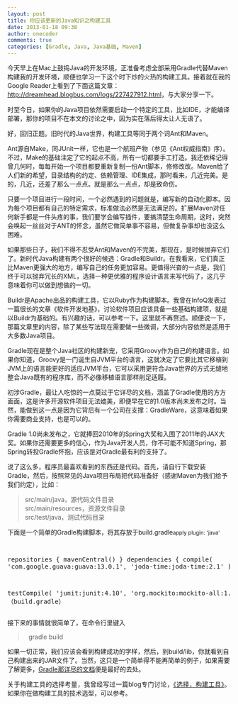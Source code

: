 ```yaml
---
layout: post
title: 你应该更新的Java知识之构建工具
date: 2013-01-18 09:38
author: onecoder
comments: true
categories: [Gradle, Java, Java基础, Maven]
---
```

<p>
	今天早上在Mac上鼓捣Java的开发环境，正准备考虑全部采用Gradle代替Maven构建我的开发环境，顺便也学习一下这个时下炒的火热的构建工具。接着就在我的Google Reader上看到了下面这篇文章：<a href="http://dreamhead.blogbus.com/logs/227427912.html">http://dreamhead.blogbus.com/logs/227427912.html</a>，与大家分享一下。</p>
<p>
	时至今日，如果你的Java项目依然需要启动一个特定的工具，比如IDE，才能编译部署，那你的项目不在本文的讨论之中，因为实在落后得太让人无语了。</p>
<p>
	好，回归正题。旧时代的Java世界，构建工具等同于两个词Ant和Maven。</p>
<p>
	Ant源自Make，同JUnit一样，它也是一个航班产物（参见《Ant权威指南》序）。不过，Make的基础注定了它的起点不高，所有一切都要手工打造。我还依稀记得曾几何时，每每开始一个项目都要重新复制一份Ant脚本，修修改改。Maven给了人们新的希望，目录结构的约定、依赖管理、IDE集成，那时看来，几近完美。是的，几近，还差了那么一点点。就是那么一点点，却是致命伤。</p>
<p>
	只要一个项目进行一段时间，一个必然遇到的问题就是，编写新的自动化脚本。因为每个项目都有自己的特定需求，标准做法必然是无法满足的。扩展Maven对任何新手都是一件头疼的事，我们要学会编写插件，要搞清楚生命周期，这时，突然会唤起一丝丝对于ANT的怀念，虽然它做简单事不容易，但做复杂事却也没这么困难。</p>
<p>
	如果那些日子，我们不得不忍受Ant和Maven的不完美，那现在，是时候抛弃它们了。新时代Java构建有两个很好的候选：Gradle和Buildr。在我看来，它们真正比Maven更强大的地方，编写自己的任务更加容易。更值得兴奋的一点是，我们终于可以抛弃冗长的XML，选择一种更优雅的程序设计语言来写代码了，这几乎意味着你可以做到想做的一切。</p>
<p>
	Buildr是Apache出品的构建工具，它以Ruby作为构建脚本。我曾在InfoQ发表过一篇很长的文章《软件开发地基》，讨论软件项目应该具备一些基础构建项，就是以Buildr为基础的。有兴趣的话，可以参考一下。这里就不再赘述。顺便说一下，那篇文章里的内容，除了某些写法现在需要做一些微调，大部分内容依然是适用于大多数Java项目。</p>
<p>
	Gradle现在是整个Java社区的构建新宠，它采用Groovy作为自己的构建语言。如果你知道，Groovy是一门诞生自JVM平台的语言，这就决定了它要比其它移植到JVM上的语言能更好的适应JVM平台，它可以采用更符合Java世界的方式无缝地整合Java既有的程序库，而不必像移植语言那样削足适履。</p>
<p>
	初涉Gradle，最让人吃惊的一点莫过于它详尽的文档，涵盖了Gradle使用的方方面面，这是许多开源软件项目无法媲美，即便早在它的1.0版本尚未发布之时。当然，能做到这一点是因为它背后有一个公司在支撑：GradleWare，这意味着如果你需要商业支持，也是可以的。</p>
<p>
	Gradle 1.0尚未发布之，它就捧回2010年的Spring大奖和入围了2011年的JAX大奖。如果你还需要更多的信心，作为Java开发人员，你不可能不知道Spring，那Spring转投Gradle怀抱，应该是对Gradle最有利的支持了。</p>
<p>
	说了这么多，程序员最喜欢看到的东西还是代码。首先，请自行下载安装Gradle，然后，按照常见的Java项目布局把代码准备好（感谢Maven为我们给予我们约定），比如：</p>
<blockquote>
	<p>
		src/main/java，源代码文件目录<br />
		src/main/resources，资源文件目录<br />
		src/test/java，测试代码目录</p>
</blockquote>
<p>
	下面是一个简单的Gradle构建脚本，将其存放于build.gradle<span style="font-size: 12px;">apply plugin: &#39;java&#39;</span></p>
<pre class="brush:java;first-line:1;pad-line-numbers:true;highlight:null;collapse:false;">

repositories {
    mavenCentral()
}
dependencies {
  compile(
    &#39;com.google.guava:guava:13.0.1&#39;,
    &#39;joda-time:joda-time:2.1&#39;
  )

  testCompile(
    &#39;junit:junit:4.10&#39;,
    &#39;org.mockito:mockito-all:1.9.0&#39;
  )
}
（build.gradle）
</pre>
<p>
	接下来的事情就很简单了，在命令行里键入</p>
<blockquote>
	<p>
		&nbsp; gradle build</p>
</blockquote>
<p>
	如果一切正常，我们应该会看到构建成功的字样，然后，到build/lib，你就看到自己构建出来的JAR文件了。当然，这只是一个简单得不能再简单的例子，如果需要了解更多，<a href="http://www.gradle.org/documentation">Gradle那详尽的文档</a>便是最好的去处。</p>
<p style="text-align: justify;">
	关于构建工具的选择考量，我曾经写过一篇blog专门讨论，<a href="http://dreamhead.blogbus.com/logs/117917683.html">《选择，构建工具》</a>。如果你在做构建工具的技术选型，可以参考。</p>

